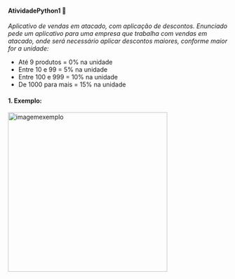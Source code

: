 #### AtividadePython1 🎒
*Aplicativo de vendas em atacado, com aplicação de descontos.
Enunciado pede um aplicativo para uma empresa que trabalha com vendas em atacado,
onde será necessário aplicar descontos maiores, conforme maior for a unidade:*
* Até 9 produtos = 0% na unidade
* Entre 10 e 99 =  5% na unidade
* Entre 100 e 999 = 10% na unidade
* De 1000 para mais = 15% na unidade

#### 1. Exemplo:
<img width="363" alt="imagemexemplo" src="https://user-images.githubusercontent.com/83319333/171066524-c60f48c6-4b7a-47c8-8c4a-01d061920b4f.png">
